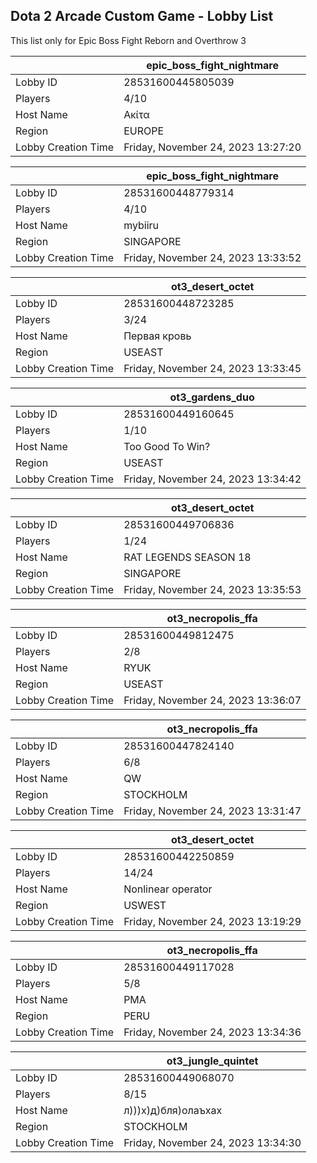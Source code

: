 ## Dota 2 Arcade Custom Game - Lobby List

This list only for Epic Boss Fight Reborn and Overthrow 3

|  | epic_boss_fight_nightmare |
| ------ | ------ |
| Lobby ID | 28531600445805039 |
| Players | 4/10 |
| Host Name | Ακίτα |
| Region | EUROPE |
| Lobby Creation Time | Friday, November 24, 2023 13:27:20 |


|  | epic_boss_fight_nightmare |
| ------ | ------ |
| Lobby ID | 28531600448779314 |
| Players | 4/10 |
| Host Name | mybiiru |
| Region | SINGAPORE |
| Lobby Creation Time | Friday, November 24, 2023 13:33:52 |


|  | ot3_desert_octet |
| ------ | ------ |
| Lobby ID | 28531600448723285 |
| Players | 3/24 |
| Host Name | Первая кровь |
| Region | USEAST |
| Lobby Creation Time | Friday, November 24, 2023 13:33:45 |


|  | ot3_gardens_duo |
| ------ | ------ |
| Lobby ID | 28531600449160645 |
| Players | 1/10 |
| Host Name | Too Good To Win? |
| Region | USEAST |
| Lobby Creation Time | Friday, November 24, 2023 13:34:42 |


|  | ot3_desert_octet |
| ------ | ------ |
| Lobby ID | 28531600449706836 |
| Players | 1/24 |
| Host Name | RAT LEGENDS SEASON 18 |
| Region | SINGAPORE |
| Lobby Creation Time | Friday, November 24, 2023 13:35:53 |


|  | ot3_necropolis_ffa |
| ------ | ------ |
| Lobby ID | 28531600449812475 |
| Players | 2/8 |
| Host Name | RYUK |
| Region | USEAST |
| Lobby Creation Time | Friday, November 24, 2023 13:36:07 |


|  | ot3_necropolis_ffa |
| ------ | ------ |
| Lobby ID | 28531600447824140 |
| Players | 6/8 |
| Host Name | QW |
| Region | STOCKHOLM |
| Lobby Creation Time | Friday, November 24, 2023 13:31:47 |


|  | ot3_desert_octet |
| ------ | ------ |
| Lobby ID | 28531600442250859 |
| Players | 14/24 |
| Host Name | Nonlinear operator |
| Region | USWEST |
| Lobby Creation Time | Friday, November 24, 2023 13:19:29 |


|  | ot3_necropolis_ffa |
| ------ | ------ |
| Lobby ID | 28531600449117028 |
| Players | 5/8 |
| Host Name | PMA |
| Region | PERU |
| Lobby Creation Time | Friday, November 24, 2023 13:34:36 |


|  | ot3_jungle_quintet |
| ------ | ------ |
| Lobby ID | 28531600449068070 |
| Players | 8/15 |
| Host Name | л)))х)д)бля)олаъхах |
| Region | STOCKHOLM |
| Lobby Creation Time | Friday, November 24, 2023 13:34:30 |


